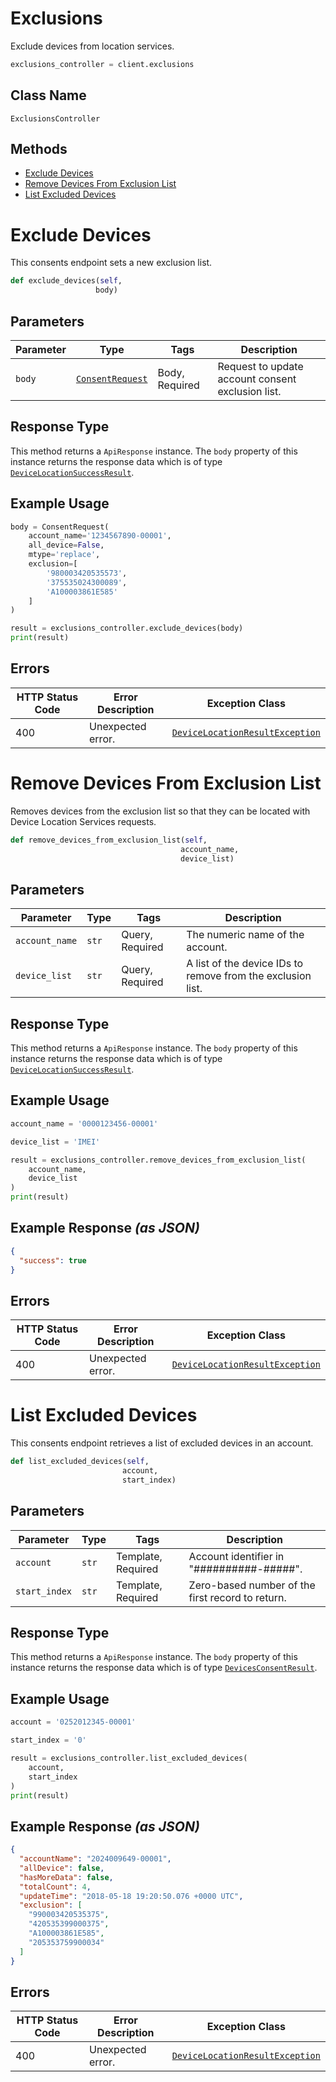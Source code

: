 # Exclusions

Exclude devices from location services.

```python
exclusions_controller = client.exclusions
```

## Class Name

`ExclusionsController`

## Methods

* [Exclude Devices](../../doc/controllers/exclusions.md#exclude-devices)
* [Remove Devices From Exclusion List](../../doc/controllers/exclusions.md#remove-devices-from-exclusion-list)
* [List Excluded Devices](../../doc/controllers/exclusions.md#list-excluded-devices)


# Exclude Devices

This consents endpoint sets a new exclusion list.

```python
def exclude_devices(self,
                   body)
```

## Parameters

| Parameter | Type | Tags | Description |
|  --- | --- | --- | --- |
| `body` | [`ConsentRequest`](../../doc/models/consent-request.md) | Body, Required | Request to update account consent exclusion list. |

## Response Type

This method returns a `ApiResponse` instance. The `body` property of this instance returns the response data which is of type [`DeviceLocationSuccessResult`](../../doc/models/device-location-success-result.md).

## Example Usage

```python
body = ConsentRequest(
    account_name='1234567890-00001',
    all_device=False,
    mtype='replace',
    exclusion=[
        '980003420535573',
        '375535024300089',
        'A100003861E585'
    ]
)

result = exclusions_controller.exclude_devices(body)
print(result)
```

## Errors

| HTTP Status Code | Error Description | Exception Class |
|  --- | --- | --- |
| 400 | Unexpected error. | [`DeviceLocationResultException`](../../doc/models/device-location-result-exception.md) |


# Remove Devices From Exclusion List

Removes devices from the exclusion list so that they can be located with Device Location Services requests.

```python
def remove_devices_from_exclusion_list(self,
                                      account_name,
                                      device_list)
```

## Parameters

| Parameter | Type | Tags | Description |
|  --- | --- | --- | --- |
| `account_name` | `str` | Query, Required | The numeric name of the account. |
| `device_list` | `str` | Query, Required | A list of the device IDs to remove from the exclusion list. |

## Response Type

This method returns a `ApiResponse` instance. The `body` property of this instance returns the response data which is of type [`DeviceLocationSuccessResult`](../../doc/models/device-location-success-result.md).

## Example Usage

```python
account_name = '0000123456-00001'

device_list = 'IMEI'

result = exclusions_controller.remove_devices_from_exclusion_list(
    account_name,
    device_list
)
print(result)
```

## Example Response *(as JSON)*

```json
{
  "success": true
}
```

## Errors

| HTTP Status Code | Error Description | Exception Class |
|  --- | --- | --- |
| 400 | Unexpected error. | [`DeviceLocationResultException`](../../doc/models/device-location-result-exception.md) |


# List Excluded Devices

This consents endpoint retrieves a list of excluded devices in an account.

```python
def list_excluded_devices(self,
                         account,
                         start_index)
```

## Parameters

| Parameter | Type | Tags | Description |
|  --- | --- | --- | --- |
| `account` | `str` | Template, Required | Account identifier in "##########-#####". |
| `start_index` | `str` | Template, Required | Zero-based number of the first record to return. |

## Response Type

This method returns a `ApiResponse` instance. The `body` property of this instance returns the response data which is of type [`DevicesConsentResult`](../../doc/models/devices-consent-result.md).

## Example Usage

```python
account = '0252012345-00001'

start_index = '0'

result = exclusions_controller.list_excluded_devices(
    account,
    start_index
)
print(result)
```

## Example Response *(as JSON)*

```json
{
  "accountName": "2024009649-00001",
  "allDevice": false,
  "hasMoreData": false,
  "totalCount": 4,
  "updateTime": "2018-05-18 19:20:50.076 +0000 UTC",
  "exclusion": [
    "990003420535375",
    "420535399000375",
    "A100003861E585",
    "205353759900034"
  ]
}
```

## Errors

| HTTP Status Code | Error Description | Exception Class |
|  --- | --- | --- |
| 400 | Unexpected error. | [`DeviceLocationResultException`](../../doc/models/device-location-result-exception.md) |

